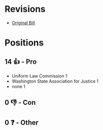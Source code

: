 # Revisions
* [Original Bill](1/)

# Positions
## 14 👍 - Pro
* Uniform Law Commission 1
* Washington State Association for Justice 1
* none 1

## 0 👎 - Con

## 0 ❓ - Other
